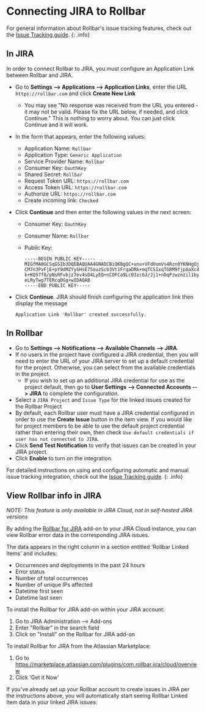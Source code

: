 # Connecting JIRA to Rollbar

For general information about Rollbar's issue tracking features, check out the [Issue Tracking guide](../issue-tracking/). 
{: .info}

## In JIRA

In order to connect Rollbar to JIRA, you must configure an Application Link between Rollbar and JIRA.

* Go to **Settings --> Applications --> Application Links**, enter the URL `https://rollbar.com` and click **Create New Link**
  * You may see "No response was received from the URL you entered - it may not be valid. Please fix the URL below, if needed, and click Continue." This is nothing to worry about. You can just click Continue and it will work. 
* In the form that appears, enter the following values:
  * Application Name: `Rollbar`
  * Application Type: `Generic Application`
  * Service Provider Name: `Rollbar`
  * Consumer Key: `OauthKey`
  * Shared Secret: `Rollbar`
  * Request Token URL: `https://rollbar.com`
  * Access Token URL: `https://rollbar.com`
  * Authorize URL: `https://rollbar.com`
  * Create incoming link: `Checked`
 
* Click **Continue** and then enter the following values in the next screen:
  * Consumer Key: `OauthKey`
  * Consumer Name: `Rollbar`
  * Public Key: 
    
    ```
    -----BEGIN PUBLIC KEY-----
    MIGfMA0GCSqGSIb3DQEBAQUAA4GNADCBiQKBgQC+unu+VFdOomVs4Rzn0YKNHgOj
    CM7n3PvFjE+pY9dMZYySHsE75ouzScb3Vt1FrqaDRk+mqTCSIxqTGRM9fjpXaXc4
    k+KQ57f8/pNsRFvbjz7ev4sD4LyEQ+nCOFCa9Lc03zc6J/Jj1+nDqPzwznzil1by
    eLRyTwg7TERcqDGg+wIDAQAB
    -----END PUBLIC KEY-----
    ```

* Click **Continue**.  JIRA should finish configuring the application link then display the message 
  ```
  Application Link 'Rollbar' created successfully.
  ```

## In Rollbar

* Go to **Settings --> Notifications --> Available Channels --> JIRA**.
* If no users in the project have configured a JIRA credential, then you will need to enter the URL of your JIRA server to set up a default credential for the project.  Otherwise, you can select from the available credentials in the project.
  * If you wish to set up an additional JIRA credential for use as the project default, then go to **User Settings --> Connected Accounts --> JIRA** to complete the configuration.
* Select a `JIRA Project` and `Issue Type` for the linked issues created for the Rollbar Project
* By default, each Rollbar user must have a JIRA credential configured in order to use the **Create Issue** button in the item view.  If you would like for project members to be able to use the default project credential rather than entering their own, then check `Use default credentials if user has not connected to JIRA`.
* Click **Send Test Notification** to verify that issues can be created in your JIRA project.
* Click **Enable** to turn on the integration.

For detailed instructions on using and configuring automatic and manual issue tracking integration, check out the [Issue Tracking guide](../issue-tracking/). 
{: .info}


## View Rollbar info in JIRA
_NOTE: This feature is only available in JIRA Cloud, not in self-hosted JIRA versions_

By adding the [Rollbar for JIRA](https://marketplace.atlassian.com/plugins/com.rollbar.jira/cloud/overview)
add-on to your JIRA Cloud instance, you can view Rollbar error data in the corresponding JIRA issues.

The data appears in the right column in a section entitled 'Rollbar Linked Items' and includes:

* Occurrences and deployments in the past 24 hours
* Error status
* Number of total occurrences
* Number of unique IPs affected
* Datetime first seen
* Datetime last seen

To install the Rollbar for JIRA add-on within your JIRA account:

1. Go to JIRA Administration --> Add-ons
2. Enter "Rollbar" in the search field
3. Click on "Install" on the Rollbar for JIRA add-on

To install Rollbar for JIRA from the Atlassian Marketplace:

1. Go to <https://marketplace.atlassian.com/plugins/com.rollbar.jira/cloud/overview>
2. Click 'Get it Now'

If you've already set up your Rollbar account to create issues in JIRA per the instructions above,
you will automatically start seeing Rollbar Linked Item data in your linked JIRA issues.
